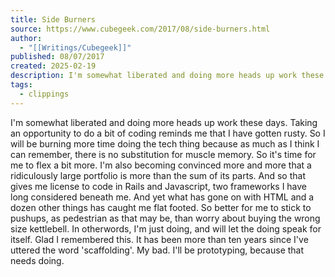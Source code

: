 ```yaml
---
title: Side Burners
source: https://www.cubegeek.com/2017/08/side-burners.html
author:
  - "[[Writings/Cubegeek]]"
published: 08/07/2017
created: 2025-02-19
description: I'm somewhat liberated and doing more heads up work these days. Taking an opportunity to do a bit of coding reminds me that I have gotten rusty. So I will be burning more time doing the tech thing because as...
tags:
  - clippings
---
```

I'm somewhat liberated and doing more heads up work these days. Taking an opportunity to do a bit of coding reminds me that I have gotten rusty. So I will be burning more time doing the tech thing because as much as I think I can remember, there is no substitution for muscle memory. So it's time for me to flex a bit more. I'm also becoming convinced more and more that a ridiculously large portfolio is more than the sum of its parts. And so that gives me license to code in Rails and Javascript, two frameworks I have long considered beneath me. And yet what has gone on with HTML and a dozen other things has caught me flat footed. So better for me to stick to pushups, as pedestrian as that may be, than worry about buying the wrong size kettlebell. In otherwords, I'm just doing, and will let the doing speak for itself. Glad I remembered this. It has been more than ten years since I've uttered the word 'scaffolding'. My bad. I'll be prototyping, because that needs doing.